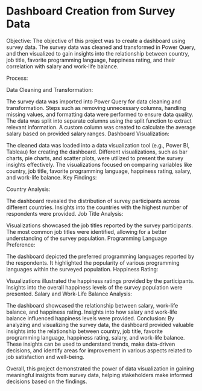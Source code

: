 # Dashboard Creation from Survey Data

Objective:
The objective of this project was to create a dashboard using survey data. The survey data was cleaned and transformed in Power Query, and then visualized to gain insights into the relationship between country, job title, favorite programming language, happiness rating, and their correlation with salary and work-life balance.

Process:

Data Cleaning and Transformation:

The survey data was imported into Power Query for data cleaning and transformation.
Steps such as removing unnecessary columns, handling missing values, and formatting data were performed to ensure data quality.
The data was split into separate columns using the split function to extract relevant information.
A custom column was created to calculate the average salary based on provided salary ranges.
Dashboard Visualization:

The cleaned data was loaded into a data visualization tool (e.g., Power BI, Tableau) for creating the dashboard.
Different visualizations, such as bar charts, pie charts, and scatter plots, were utilized to present the survey insights effectively.
The visualizations focused on comparing variables like country, job title, favorite programming language, happiness rating, salary, and work-life balance.
Key Findings:

Country Analysis:

The dashboard revealed the distribution of survey participants across different countries.
Insights into the countries with the highest number of respondents were provided.
Job Title Analysis:

Visualizations showcased the job titles reported by the survey participants.
The most common job titles were identified, allowing for a better understanding of the survey population.
Programming Language Preference:

The dashboard depicted the preferred programming languages reported by the respondents.
It highlighted the popularity of various programming languages within the surveyed population.
Happiness Rating:

Visualizations illustrated the happiness ratings provided by the participants.
Insights into the overall happiness levels of the survey population were presented.
Salary and Work-Life Balance Analysis:

The dashboard showcased the relationship between salary, work-life balance, and happiness rating.
Insights into how salary and work-life balance influenced happiness levels were provided.
Conclusion:
By analyzing and visualizing the survey data, the dashboard provided valuable insights into the relationship between country, job title, favorite programming language, happiness rating, salary, and work-life balance. These insights can be used to understand trends, make data-driven decisions, and identify areas for improvement in various aspects related to job satisfaction and well-being.

Overall, this project demonstrated the power of data visualization in gaining meaningful insights from survey data, helping stakeholders make informed decisions based on the findings.
